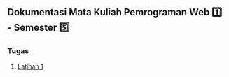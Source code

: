 ## Dokumentasi Mata Kuliah Pemrograman Web 1️⃣ - Semester 5️⃣

### Tugas

1. [Latihan 1](https://pirmansh.github.io/pemrograman-web-1/Latihan-1/)





